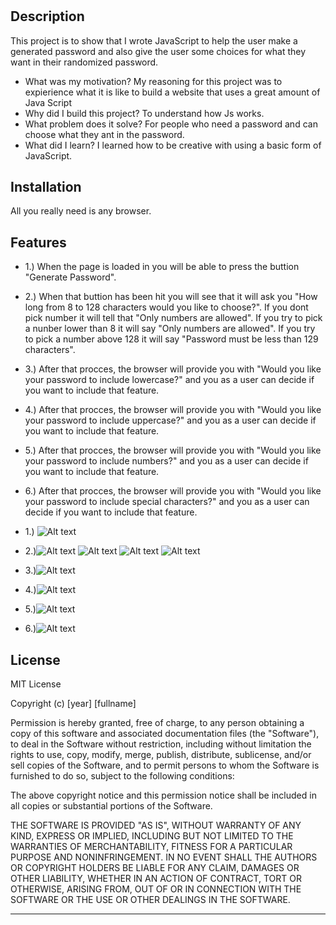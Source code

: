 # <Your-Project-Title>

## Description

This project is to show that I wrote JavaScript to help the user make a generated password and also give the user some choices for what they want in their randomized password. 

- What was my motivation? My reasoning for this project was to expierience what it is like to build a website that uses a great amount of Java Script
- Why did I build this project? To understand how Js works.
- What problem does it solve? For people who need a password and can choose what they ant in the password.
- What did I learn? I learned how to be creative with using a basic form of JavaScript. 


## Installation

All you really need is any browser. 

## Features

- 1.) When the page is loaded in you will be able to press the buttion "Generate Password".
- 2.) When that buttion has been hit you will see that it will ask you "How long from 8 to 128 characters would you like to choose?". If you dont pick number it will tell that "Only numbers are allowed". If you try to pick a nunber lower than 8 it will say "Only numbers are allowed". If you try to pick a number above 128 it will say "Password must be less than 129 characters". 
- 3.) After that procces, the browser will provide you with "Would you like your password to include lowercase?" and you as a user can decide if you want to include that feature.
- 4.) After that procces, the browser will provide you with "Would you like your password to include uppercase?" and you as a user can decide if you want to include that feature.
- 5.) After that procces, the browser will provide you with "Would you like your password to include numbers?" and you as a user can decide if you want to include that feature.
- 6.) After that procces, the browser will provide you with "Would you like your password to include special characters?" and you as a user can decide if you want to include that feature.

- 1.) ![Alt text](./imgs/Screen%20Shot%202022-09-01%20at%207.29.41%20PM%20(2).png)
- 2.)![Alt text](./imgs/Screen%20Shot%202022-09-01%20at%207.31.00%20PM%20(2).png)
![Alt text](./imgs/Screen%20Shot%202022-09-01%20at%207.31.46%20PM%20(2).png)
![Alt text](./imgs/Screen%20Shot%202022-09-01%20at%207.32.02%20PM%20(2).png)
![Alt text](./imgs/Screen%20Shot%202022-09-01%20at%207.32.16%20PM%20(2).png)
- 3.)![Alt text](./imgs/Screen%20Shot%202022-09-01%20at%207.33.40%20PM%20(2).png)
- 4.)![Alt text](./imgs/Screen%20Shot%202022-09-01%20at%207.33.45%20PM%20(2).png)
- 5.)![Alt text](./imgs/Screen%20Shot%202022-09-01%20at%207.33.48%20PM%20(2).png)
- 6.)![Alt text](./imgs/Screen%20Shot%202022-09-01%20at%207.33.50%20PM%20(2).png)

## License

MIT License

Copyright (c) [year] [fullname]

Permission is hereby granted, free of charge, to any person obtaining a copy
of this software and associated documentation files (the "Software"), to deal
in the Software without restriction, including without limitation the rights
to use, copy, modify, merge, publish, distribute, sublicense, and/or sell
copies of the Software, and to permit persons to whom the Software is
furnished to do so, subject to the following conditions:

The above copyright notice and this permission notice shall be included in all
copies or substantial portions of the Software.

THE SOFTWARE IS PROVIDED "AS IS", WITHOUT WARRANTY OF ANY KIND, EXPRESS OR
IMPLIED, INCLUDING BUT NOT LIMITED TO THE WARRANTIES OF MERCHANTABILITY,
FITNESS FOR A PARTICULAR PURPOSE AND NONINFRINGEMENT. IN NO EVENT SHALL THE
AUTHORS OR COPYRIGHT HOLDERS BE LIABLE FOR ANY CLAIM, DAMAGES OR OTHER
LIABILITY, WHETHER IN AN ACTION OF CONTRACT, TORT OR OTHERWISE, ARISING FROM,
OUT OF OR IN CONNECTION WITH THE SOFTWARE OR THE USE OR OTHER DEALINGS IN THE
SOFTWARE.

---






